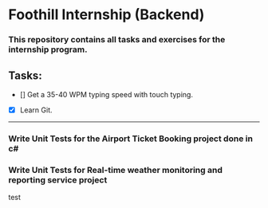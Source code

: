 # Foothill Internship (Backend)

### This repository contains all tasks and exercises for the internship program.

## Tasks:
- [] Get a 35-40 WPM typing speed with touch typing.
- [x] Learn Git.

<hr/>

### Write Unit Tests for the Airport Ticket Booking project done in c#
### Write Unit Tests for Real-time weather monitoring and reporting service project

test
